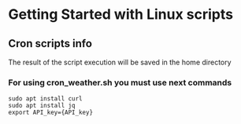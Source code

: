 # Getting Started with Linux scripts

## Cron scripts info

The result of the script execution will be saved in the home directory

### For using cron_weather.sh you must use next commands
```shell
sudo apt install curl
sudo apt install jq
export API_key={API_key}
```
